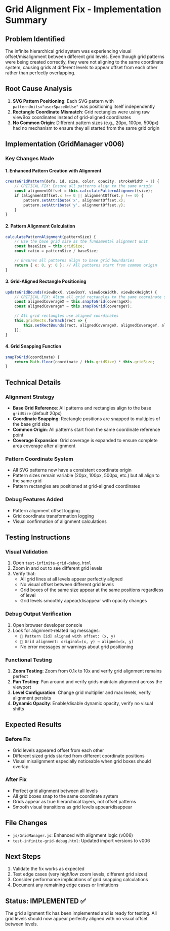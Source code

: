 # Grid Alignment Fix - Implementation Summary

## Problem Identified
The infinite hierarchical grid system was experiencing visual offset/misalignment between different grid levels. Even though grid patterns were being created correctly, they were not aligning to the same coordinate system, causing grids at different levels to appear offset from each other rather than perfectly overlapping.

## Root Cause Analysis
1. **SVG Pattern Positioning**: Each SVG pattern with `patternUnits="userSpaceOnUse"` was positioning itself independently
2. **Rectangle Coordinate Mismatch**: Grid rectangles were using raw viewBox coordinates instead of grid-aligned coordinates
3. **No Common Origin**: Different pattern sizes (e.g., 20px, 100px, 500px) had no mechanism to ensure they all started from the same grid origin

## Implementation (GridManager v006)

### Key Changes Made

#### 1. Enhanced Pattern Creation with Alignment
```javascript
createGridPattern(defs, id, size, color, opacity, strokeWidth = 1) {
    // CRITICAL FIX: Ensure all patterns align to the same origin
    const alignmentOffset = this.calculatePatternAlignment(size);
    if (alignmentOffset.x !== 0 || alignmentOffset.y !== 0) {
        pattern.setAttribute('x', alignmentOffset.x);
        pattern.setAttribute('y', alignmentOffset.y);
    }
}
```

#### 2. Pattern Alignment Calculation
```javascript
calculatePatternAlignment(patternSize) {
    // Use the base grid size as the fundamental alignment unit
    const baseSize = this.gridSize;
    const ratio = patternSize / baseSize;
    
    // Ensures all patterns align to base grid boundaries
    return { x: 0, y: 0 }; // All patterns start from common origin
}
```

#### 3. Grid-Aligned Rectangle Positioning
```javascript
updateGridBounds(viewBoxX, viewBoxY, viewBoxWidth, viewBoxHeight) {
    // CRITICAL FIX: Align all grid rectangles to the same coordinate system
    const alignedCoverageX = this.snapToGrid(coverageX);
    const alignedCoverageY = this.snapToGrid(coverageY);
    
    // All grid rectangles use aligned coordinates
    this.gridRects.forEach(rect => {
        this.setRectBounds(rect, alignedCoverageX, alignedCoverageY, alignedCoverageWidth, alignedCoverageHeight);
    });
}
```

#### 4. Grid Snapping Function
```javascript
snapToGrid(coordinate) {
    return Math.floor(coordinate / this.gridSize) * this.gridSize;
}
```

## Technical Details

### Alignment Strategy
- **Base Grid Reference**: All patterns and rectangles align to the base `gridSize` (default 20px)
- **Coordinate Snapping**: Rectangle positions are snapped to multiples of the base grid size
- **Common Origin**: All patterns start from the same coordinate reference point
- **Coverage Expansion**: Grid coverage is expanded to ensure complete area coverage after alignment

### Pattern Coordinate System
- All SVG patterns now have a consistent coordinate origin
- Pattern sizes remain variable (20px, 100px, 500px, etc.) but all align to the same grid
- Pattern rectangles are positioned at grid-aligned coordinates

### Debug Features Added
- Pattern alignment offset logging
- Grid coordinate transformation logging
- Visual confirmation of alignment calculations

## Testing Instructions

### Visual Validation
1. Open `test-infinite-grid-debug.html`
2. Zoom in and out to see different grid levels
3. Verify that:
   - All grid lines at all levels appear perfectly aligned
   - No visual offset between different grid levels
   - Grid boxes of the same size appear at the same positions regardless of level
   - Grid levels smoothly appear/disappear with opacity changes

### Debug Output Verification
1. Open browser developer console
2. Look for alignment-related log messages:
   - `🔧 Pattern [id] aligned with offset: (x, y)`
   - `🔧 Grid alignment: original=(x, y) → aligned=(x, y)`
   - No error messages or warnings about grid positioning

### Functional Testing
1. **Zoom Testing**: Zoom from 0.1x to 10x and verify grid alignment remains perfect
2. **Pan Testing**: Pan around and verify grids maintain alignment across the viewport
3. **Level Configuration**: Change grid multiplier and max levels, verify alignment persists
4. **Dynamic Opacity**: Enable/disable dynamic opacity, verify no visual shifts

## Expected Results

### Before Fix
- Grid levels appeared offset from each other
- Different sized grids started from different coordinate positions
- Visual misalignment especially noticeable when grid boxes should overlap

### After Fix
- Perfect grid alignment between all levels
- All grid boxes snap to the same coordinate system
- Grids appear as true hierarchical layers, not offset patterns
- Smooth visual transitions as grid levels appear/disappear

## File Changes
- `js/GridManager.js`: Enhanced with alignment logic (v006)
- `test-infinite-grid-debug.html`: Updated import versions to v006

## Next Steps
1. Validate the fix works as expected
2. Test edge cases (very high/low zoom levels, different grid sizes)
3. Consider performance implications of grid snapping calculations
4. Document any remaining edge cases or limitations

## Status: IMPLEMENTED ✅
The grid alignment fix has been implemented and is ready for testing. All grid levels should now appear perfectly aligned with no visual offset between levels.
